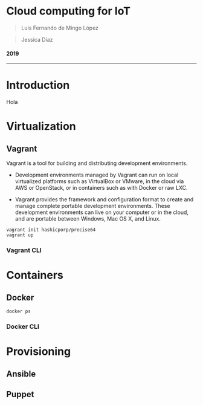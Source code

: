 
# Cloud computing for IoT 

> Luis Fernando de Mingo López

> Jessica Díaz

#### 2019

---

# Introduction


Hola 

# Virtualization

## Vagrant

Vagrant is a tool for building and distributing development environments.

- Development environments managed by Vagrant can run on local virtualized platforms such as VirtualBox or VMware, in the cloud via AWS or OpenStack, or in containers such as with Docker or raw LXC.

- Vagrant provides the framework and configuration format to create and manage complete portable development environments. These development environments can live on your computer or in the cloud, and are portable between Windows, Mac OS X, and Linux.

```console
vagrant init hashicporp/precise64
vagrant up
```

### Vagrant CLI

# Containers

## Docker

```
docker ps
```

### Docker CLI

# Provisioning 



## Ansible



## Puppet






